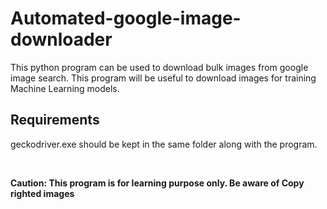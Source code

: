# Automated-google-image-downloader
This python program can be used to download bulk images from google image search.
This program will be useful to download images for training Machine Learning models.

## Requirements
geckodriver.exe should be kept in the same folder along with the program.

</br>

**Caution: This program is for learning purpose only. Be aware of Copy righted images**


